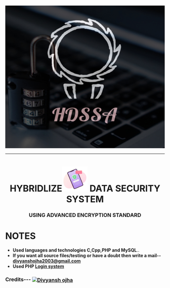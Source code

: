 <p align="center">
  <img src="https://github.com/divyanshojha99/PICBOX/blob/main/hfvhbfhs.jpg?raw=true" height="450" width="550"/>
</p>
<hr>
<h1 align="center">HYBRIDLIZE<img src="https://github.com/divyanshojha99/PICBOX/blob/main/e9b33ec8595630e5a2cfaa14eb6784b6.jpg?raw=true" width="80px"> DATA SECURITY SYSTEM</h1>
<h3 align="center">USING ADVANCED ENCRYPTION STANDARD</h3>
<p align="center">

  # **NOTES**
  - **Used languages and technologies C,Cpp,PHP and MySQL**..
  - **If you want all source files/testing or have a doubt then write a mail-- divyanshojha2003@gmail.com**
  - **Used PHP <a href="https://github.com/divyanshojha99/LOGIN-SYSTEM">Login system</a>**


### Credits--- <a href="https://github.com/divyanshojha99" target="blank"><img  align="center" src="https://i.ibb.co/g77vvbq/download-5.jpg" alt="Divyansh ojha" height="45" width="60" /></a>
